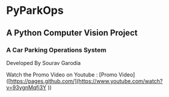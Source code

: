# PyParkOps
## A Python Computer Vision Project
### A Car Parking Operations System
Developed By Sourav Garodia

Watch the Promo Video on Youtube : [Promo Video]([https://pages.github.com/](https://www.youtube.com/watch?v=93ygnMqfi3Y ))
